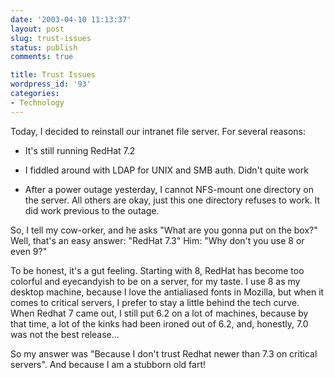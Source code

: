 ```yaml
---
date: '2003-04-10 11:13:37'
layout: post
slug: trust-issues
status: publish
comments: true

title: Trust Issues
wordpress_id: '93'
categories:
- Technology
---
```


Today, I decided to reinstall our intranet file server. For several reasons:




  * It's still running RedHat 7.2


  * I fiddled around with LDAP for UNIX and SMB auth. Didn't quite work


  * After a power outage yesterday, I cannot NFS-mount one directory on the server. All others are okay, just this one directory refuses to work. It did work previous to the outage.



So, I tell my cow-orker, and he asks "What are you gonna put on the box?"
Well, that's an easy answer: "RedHat 7.3"
Him: "Why don't you use 8 or even 9?"

To be honest, it's a gut feeling. Starting with 8, RedHat has become too colorful and eyecandyish to be on a server, for my taste. I use 8 as my desktop machine, because I love the antialiased fonts in Mozilla, but when it comes to critical servers, I prefer to stay a little behind the tech curve. When Redhat 7 came out, I still put 6.2 on a lot of machines, because by that time, a lot of the kinks had been ironed out of 6.2, and, honestly, 7.0 was not the best release...

So my answer was "Because I don't trust Redhat newer than 7.3 on critical servers". And because I am a stubborn old fart!
